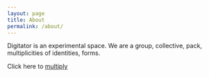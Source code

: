 ```yaml
---
layout: page
title: About
permalink: /about/
---
```


Digitator is an experimental space. We are a group, collective, pack, multiplicities of identities, forms.

Click here to <a href="{{ site.baseurl }}/multiply/">multiply</a>


